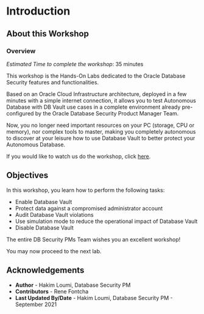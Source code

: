 # Introduction

## About this Workshop
### Overview
*Estimated Time to complete the workshop*: 35 minutes

This workshop is the Hands-On Labs dedicated to the Oracle Database Security features and functionalities.

Based on an Oracle Cloud Infrastructure architecture, deployed in a few minutes with a simple internet connection, it allows you to test Autonomous Database with DB Vault use cases in a complete environment already pre-configured by the Oracle Database Security Product Manager Team.

Now, you no longer need important resources on your PC (storage, CPU or memory), nor complex tools to master, making you completely autonomous to discover at your leisure how to use Database Vault to better protect your Autonomous Database.

<if type="odbw">If you would like to watch us do the workshop, click [here](https://youtu.be/gouMOmKueQc).</if>

## Objectives

In this workshop, you learn how to perform the following tasks:

- Enable Database Vault
- Protect data against a compromised administrator account
- Audit Database Vault violations
- Use simulation mode to reduce the operational impact of Database Vault
- Disable Database Vault

The entire DB Security PMs Team wishes you an excellent workshop!

You may now proceed to the next lab.

## Acknowledgements
- **Author** - Hakim Loumi, Database Security PM
- **Contributors** - Rene Fontcha
- **Last Updated By/Date** - Hakim Loumi, Database Security PM - September 2021
